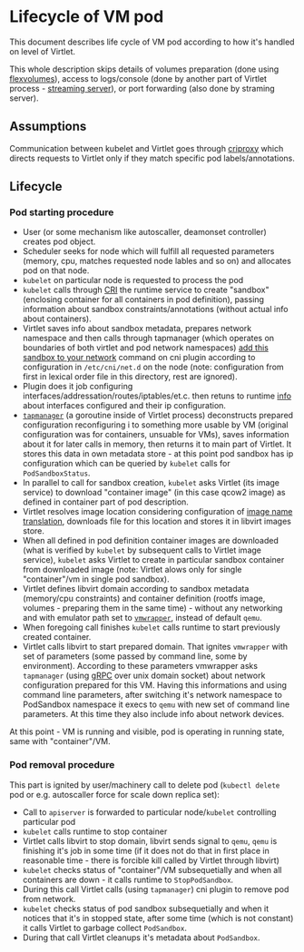 # Lifecycle of VM pod

This document describes life cycle of VM pod according to how it's handled
on level of Virtlet.

This whole description skips details of volumes preparation (done using
[flexvolumes](https://kubernetes.io/docs/concepts/storage/volumes/#flexvolume)),
access to logs/console (done by another part of Virtlet process - 
[streaming server](https://github.com/Mirantis/virtlet/tree/master/pkg/stream)),
 or port forwarding (also done by straming server).

## Assumptions

Communication between kubelet and Virtlet goes through [criproxy](https://github.com/Mirantis/criproxy)
which directs requests to Virtlet only if they match specific pod labels/annotations.

## Lifecycle

### Pod starting procedure

 * User (or some mechanism like autoscaller, deamonset controller) creates pod object.
 * Scheduler seeks for node which will fulfill all requested parameters (memory, cpu,
   matches requested node lables and so on) and allocates pod on that node.
 * `kubelet` on particular node is requested to process the pod
 * `kubelet` calls through [CRI](https://contributor.kubernetes.io/contributors/devel/container-runtime-interface/)
   the runtime service to create "sandbox" (enclosing container for all containers in pod definition),
   passing information about sandbox constraints/annotations (without actual info about containers).
 * Virtlet saves info about sandbox metadata, prepares network namespace
   and then calls through tapmanager (which operates on boundaries of both
   virtlet and pod network namespaces) [add this sandbox to your network](https://github.com/containernetworking/cni/blob/master/SPEC.md#parameters)
   command on cni plugin according to configuration in `/etc/cni/net.d` on the node
   (note: configuration from first in lexical order file in this directory, rest are ignored).
 * Plugin does it job configuring interfaces/addressation/routes/iptables/et.c.
   then retuns to runtime [info](https://github.com/containernetworking/cni/blob/master/SPEC.md#result)
   about interfaces configured and their ip configuration.
 * [`tapmanager`](https://github.com/Mirantis/virtlet/tree/master/pkg/tapmanager)
   (a goroutine inside of Virtlet process) deconstructs prepared configuration
   reconfiguring i to something more usable by VM (original configuration was
   for containers, unsuable for VMs), saves information about it for later
   calls in memory, then returns it to main part of Virtlet. It stores this
   data in own metadata store - at this point pod sandbox has ip configuration
   which can be queried by `kubelet` calls for `PodSandboxStatus`.
 * In parallel to call for sandbox creation, `kubelet` asks Virtlet (its image service)
   to download "container image" (in this case qcow2 image) as defined in container
   part of pod description.
 * Virtlet resolves image location considering configuration of [image name translation](https://github.com/Mirantis/virtlet/blob/master/docs/image-name-translation.md),
   downloads file for this location and stores it in libvirt images store.
 * When all defined in pod definition container images are downloaded
   (what is verified by `kubelet` by subsequent calls to Virtlet image service),
   `kubelet` asks Virtlet to create in particular sandbox container from downloaded image
   (note: Virtlet alows only for single "container"/vm in single pod sandbox).
 * Virtlet defines libvirt domain according to sandbox metadata (memory/cpu
   constraints) and container definition (rootfs image, volumes - preparing
   them in the same time) - without any networking and with emulator path
   set to [`vmwrapper`](https://github.com/Mirantis/virtlet/tree/master/cmd/vmwrapper),
   instead of default `qemu`.
 * When foregoing call finishes `kubelet` calls runtime to start previously created container.
 * Virtlet calls libvirt to start prepared domain. That ignites `vmwrapper` with set of parameters
   (some passed by command line, some by environment). According to these parameters vmwrapper
   asks `tapmanager` (using [gRPC](https://grpc.io/docs/guides/index.html) over unix domain socket)
   about network configuration prepared for this VM. Having this informations and using
   command line parameters, after switching it's network namespace to PodSandbox
   namespace it execs to `qemu` with new set of command line parameters.
   At this time they also include info about network devices.

At this point - VM is running and visible, pod is operating in running state, same with "container"/VM.

### Pod removal procedure

This part is ignited by user/machinery call to delete pod (`kubectl delete` pod or e.g. autoscaller force for scale down replica set):

 * Call to `apiserver` is forwarded to particular node/`kubelet` controlling particular pod
 * `kubelet` calls runtime to stop container
 * Virtlet calls libvirt to stop domain, libvirt sends signal to `qemu`,
   `qemu` is finishing it's job in some time (if it does not do that in first
   place in reasonable time - there is forcible kill called by Virtlet through
   libvirt)
 * `kubelet` checks status of "container"/VM subsequetially and when all
   containers are down - it calls runtime to `StopPodSandbox`.
 * During this call Virtlet calls (using `tapmanager`) cni plugin to remove pod
   from network.
 * `kubelet` checks status of pod sandbox subsequetially and when it notices
   that it's in stopped state, after some time (which is not constant)
   it calls Virtlet to garbage collect `PodSandbox`.
 * During that call Virtlet cleanups it's metadata about `PodSandbox`.
